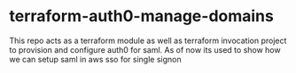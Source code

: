 # terraform-auth0-manage-domains
This repo acts as a terraform module as well as terraform invocation project to provision and configure auth0 for saml. As of now its used to show how we can setup saml in aws sso for single signon
